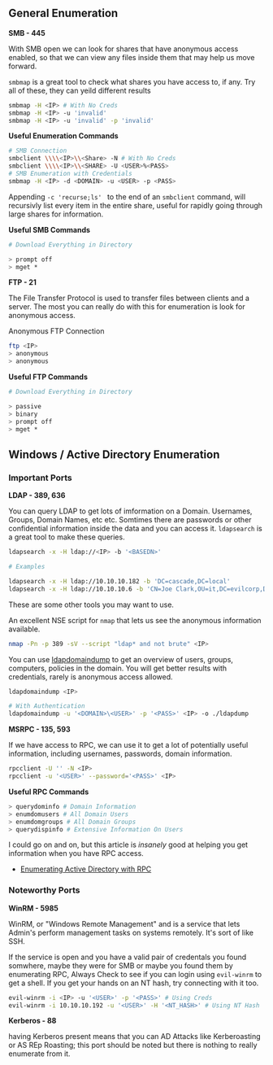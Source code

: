 ## General Enumeration

**SMB - 445**

With SMB open we can look for shares that have anonymous access enabled, so that we can view any files inside them that may help us move forward.

``smbmap`` is a great tool to check what shares you have access to, if any. Try all of these, they can yeild different results

```bash
smbmap -H <IP> # With No Creds
smbmap -H <IP> -u 'invalid'
smbmap -H <IP> -u 'invalid' -p 'invalid'
```

**Useful Enumeration Commands**

```bash
# SMB Connection
smbclient \\\\<IP>\\<Share> -N # With No Creds
smbclient \\\\<IP>\\<SHARE> -U <USER>%<PASS>
# SMB Enumeration with Credentials
smbmap -H <IP> -d <DOMAIN> -u <USER> -p <PASS> 
```

Appending ``-c 'recurse;ls' `` to the end of an ``smbclient`` command, will recursivly list every item in the entire share, useful for rapidly going through large shares for information.

**Useful SMB Commands**

```bash
# Download Everything in Directory

> prompt off
> mget *
```

**FTP - 21**

The File Transfer Protocol is used to transfer files between clients and a server. The most you can really do with this for enumeration is look for anonymous access.

Anonymous FTP Connection

```bash
ftp <IP>
> anonymous
> anonymous
```

**Useful FTP Commands**

```bash
# Download Everything in Directory

> passive
> binary
> prompt off
> mget *
```

## Windows / Active Directory Enumeration

### Important Ports

**LDAP - 389, 636**

You can query LDAP to get lots of imformation on a Domain. Usernames, Groups, Domain Names, etc etc. Somtimes there are passwords or other confidential information inside the data and you can access it. ``ldapsearch`` is a great tool to make these queries.

```bash
ldapsearch -x -H ldap://<IP> -b '<BASEDN>'

# Examples

ldapsearch -x -H ldap://10.10.10.182 -b 'DC=cascade,DC=local'
ldapsearch -x -H ldap://10.10.10.6 -b 'CN=Joe Clark,OU=it,DC=evilcorp,DC=local'
```

These are some other tools you may want to use.

An excellent NSE script for ``nmap`` that lets us see the anonymous information available.

```bash
nmap -Pn -p 389 -sV --script "ldap* and not brute" <IP>
```

You can use [ldapdomaindump](https://github.com/dirkjanm/ldapdomaindump) to get an overview of users, groups, computers, policies in the domain. You will get better results with credentials, rarely is anonymous access allowed.

```bash
ldapdomaindump <IP>

# With Authentication 
ldapdomaindump -u '<DOMAIN>\<USER>' -p '<PASS>' <IP> -o ./ldapdump
```

**MSRPC - 135, 593**

If we have access to RPC, we can use it to get a lot of potentially useful information, including usernames, passwords, domain information.

```bash
rpcclient -U '' -N <IP>
rpcclient -u '<USER>' --password='<PASS>' <IP>
```

**Useful RPC Commands**

```bash
> querydominfo # Domain Information
> enumdomusers # All Domain Users
> enumdomgroups # All Domain Groups
> querydispinfo # Extensive Information On Users
```

I could go on and on, but this article is *insanely* good at helping you get information when you have RPC access. 

- [Enumerating Active Directory with RPC](https://www.hackingarticles.in/active-directory-enumeration-rpcclient/)

### Noteworthy Ports

**WinRM - 5985**

WinRM, or "Windows Remote Management" and is a service that lets Admin's perform management tasks on systems remotely. It's sort of like SSH.

If the service is open and you have a valid pair of credentals you found somwhere, maybe they were for SMB or maybe you found them by enumerating RPC, Always Check to see if you can login using ``evil-winrm`` to get a shell. If you get your hands on an NT hash, try connecting with it too.

```bash
evil-winrm -i <IP> -u '<USER>' -p '<PASS>' # Using Creds
evil-winrm -i 10.10.10.192 -u '<USER>' -H '<NT_HASH>' # Using NT Hash
```

**Kerberos - 88**

having Kerberos present means that you can AD Attacks like Kerberoasting or AS REp Roasting; this port should be noted but there is nothing to really enumerate from it.
